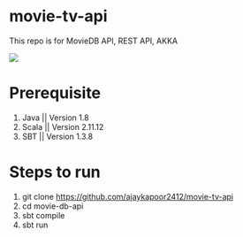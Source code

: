 # movie-tv-api
This repo is for MovieDB API, REST API, AKKA

<img src="https://camo.githubusercontent.com/7b1522b66746b631fe6da21c99d7745a61d9d07b/68747470733a2f2f696e6465782e7363616c612d6c616e672e6f72672f616b6b612f616b6b612d687474702f616b6b612d687474702d636f72652f6c61746573742e737667"/>

Prerequisite
============================
1. Java || Version 1.8
2. Scala || Version 2.11.12
3. SBT || Version 1.3.8

Steps to run
============================
1. git clone https://github.com/ajaykapoor2412/movie-tv-api
2. cd movie-db-api
3. sbt compile
4. sbt run

